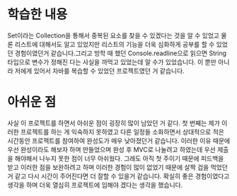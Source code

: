 # 학습한 내용
Set이라는 Collection을 통해서 중복된 요소를 찾을 수 있겠다는 것을 알 수 있었고 물론 리스트에 대해서도 알고 있었지만 리스트의 기능을 더욱 심화하게 공부를 할 수 있었던 경험이였던거 같습니다.그리고 방학 때 했던 Console.readline으로 읽으면 String 타입으로 변수가 정해진 다는 사실을 까먹고 있었는데 알 수가 있었습니다. 이 뿐만 아니라 저에게 있어서 자바를 복습할 수 있었던 프로젝트였던 거 같습니다.

# 아쉬운 점
사실 이 프로젝트를 하면서 아쉬운 점이 굉장히 많이 남았던 거 같다. 첫 번째는 제가 이러한 프로젝트를 하는 게 익숙하지 못하였고 다른 일정들 소화하면서 상대적으로 적은 시간동안 프로젝트를 참여하여 완성도가 매우 낮아졌던거 같습니다. 이러한 이유 때문에 우선 완성이라도 해보자 하며 만들었으며 완성 후 MVC로 나눌려고 하였는데 우선 제출을 해야해서 나누지 못한 점이 너무 아쉬웠다. 그래도 아직 첫 주이기 때문에 피드백을 받고 이러한 점을 보완하려고 하며 이러한 경험이 많이 없었기 때문에 살짝 겁을 먹었던 거 같고 다시 시간이 주어진다면 더 잘할 수 있을거 같습니다. 확실히 좋은 경험이였다고 생각을 하며 더욱 열심히 프로젝트에 임해야 겠다는 생각을 했습니다. 